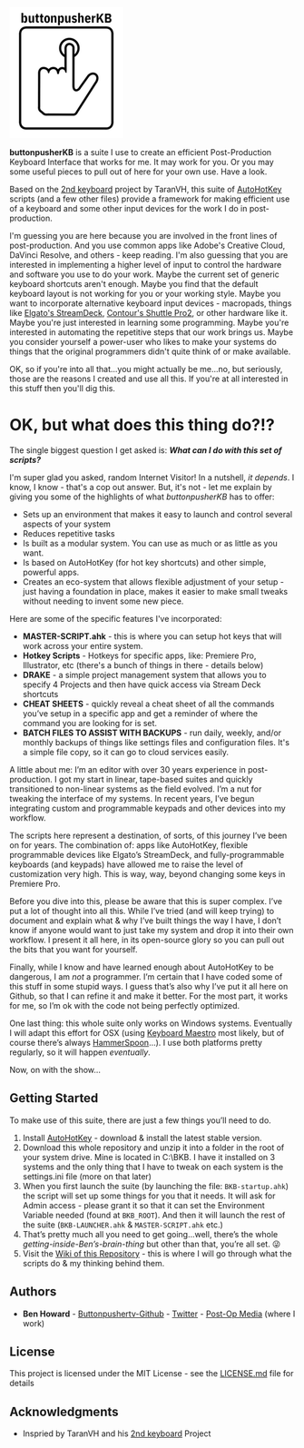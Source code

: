 ![buttonpusherKB Logo](SUPPORTING-FILES/BPS-Logo-PLUS-KB-200x230.png)

**buttonpusherKB** is a suite I use to create an efficient Post-Production Keyboard Interface that works for me. It may work for you. Or you may some useful pieces to pull out of here for your own use. Have a look.

Based on the [2nd keyboard](https://github.com/TaranVH/2nd-keyboard) project by TaranVH, this suite of [AutoHotKey](https://www.autohotkey.com/) scripts (and a few other files) provide a framework for making efficient use of a keyboard and some other input devices for the work I do in post-production.

I'm guessing you are here because you are involved in the front lines of post-production. And you use common apps like Adobe's Creative Cloud, DaVinci Resolve, and others - keep reading. I'm also guessing that you are interested in implementing a higher level of input to control the hardware and software you use to do your work. Maybe the current set of generic keyboard shortcuts aren't enough. Maybe you find that the default keyboard layout is not working for you or your working style. Maybe you want to incorporate alternative keyboard input devices - macropads, things like [Elgato's StreamDeck](https://www.elgato.com/en/gaming/stream-deck), [Contour's Shuttle Pro2](https://www.contourdesign.com/product/shuttle/), or other hardware like it. Maybe you're just interested in learning some programming. Maybe you're interested in automating the repetitive steps that our work brings us. Maybe you consider yourself a power-user who likes to make your systems do things that the original programmers didn't quite think of or make available.

OK, so if you're into all that...you might actually be me...no, but seriously, those are the reasons I created and use all this. If you're at all interested in this stuff then you'll dig this.

# OK, but what does this thing do?!?

The single biggest question I get asked is: ***What can I do with this set of scripts?***

I'm super glad you asked, random Internet Visitor! In a nutshell, _it depends_. I know, I know - that's a cop out answer. But, it's not - let me explain by giving you some of the highlights of what _buttonpusherKB_ has to offer:

- Sets up an environment that makes it easy to launch and control several aspects of your system
- Reduces repetitive tasks
- Is built as a modular system. You can use as much or as little as you want.
- Is based on AutoHotKey (for hot key shortcuts) and other simple, powerful apps.
- Creates an eco-system that allows flexible adjustment of your setup - just having a foundation in place, makes it easier to make small tweaks without needing to invent some new piece.

Here are some of the specific features I've incorporated:
- **MASTER-SCRIPT.ahk** - this is where you can setup hot keys that will work across your entire system.
- **Hotkey Scripts** - Hotkeys for specific apps, like: Premiere Pro, Illustrator, etc (there's a bunch of things in there - details below)
- **DRAKE** - a simple project management system that allows you to specify 4 Projects and then have quick access via Stream Deck shortcuts
- **CHEAT SHEETS** - quickly reveal a cheat sheet of all the commands you’ve setup in a specific app and get a reminder of where the command you are looking for is set.
- **BATCH FILES TO ASSIST WITH BACKUPS** - run daily, weekly, and/or monthly backups of things like settings files and configuration files. It's a simple file copy, so it can go to cloud services easily.

A little about me: I’m an editor with over 30 years experience in post-production. I got my start in linear, tape-based suites and quickly transitioned to non-linear systems as the field evolved. I’m a nut for tweaking the interface of my systems. In recent years, I’ve begun integrating custom and programmable keypads and other devices into my workflow.

The scripts here represent a destination, of sorts, of this journey I’ve been on for years. The combination of: apps like AutoHotKey, flexible programmable devices like Elgato’s StreamDeck, and fully-programmable keyboards (and keypads) have allowed me to raise the level of customization very high. This is way, way, beyond changing some keys in Premiere Pro.

Before you dive into this, please be aware that this is super complex. I’ve put a lot of thought into all this. While I’ve tried (and will keep trying) to document and explain what & why I’ve built things the way I have, I don’t know if anyone would want to just take my system and drop it into their own workflow. I present it all here, in its open-source glory so you can pull out the bits that you want for yourself.

Finally, while I know and have learned enough about AutoHotKey to be dangerous, I am *not* a programmer. I’m certain that I have coded some of this stuff in some stupid ways. I guess that’s also why I’ve put it all here on Github, so that I can refine it and make it better. For the most part,  it works for me, so I’m ok with the code not being perfectly optimized.

One last thing: this whole suite only works on Windows systems. Eventually I will adapt this effort for OSX (using [Keyboard Maestro](https://www.keyboardmaestro.com/main/) most likely, but of course there’s always [HammerSpoon](https://www.hammerspoon.org)...). I use both platforms pretty regularly, so it will happen *eventually*.

Now, on with the show...

## Getting Started

To make use of this suite, there are just a few things you’ll need to do.

1.  Install [AutoHotKey](https://www.autohotkey.com/) - download & install the latest stable version.
2.  Download this whole repository and unzip it into a folder in the root of your system drive. Mine is located in C:\BKB. I have it installed on 3 systems and the only thing that I have to tweak on each system is the settings.ini file (more on that later)
3.  When you first launch the suite (by launching the file: `BKB-startup.ahk`) the script will set up some things for you that it needs. It will ask for Admin access - please grant it so that it can set the Environment Variable needed (found at `BKB_ROOT`). And then it will launch the rest of the suite (`BKB-LAUNCHER.ahk` & `MASTER-SCRIPT.ahk` etc.)
4.  That’s pretty much all you need to get going...well, there’s the whole *getting-inside-Ben’s-brain-thing* but other than that, you’re all set. 😜
5.  Visit the [Wiki of this Repository](https://github.com/buttonpushertv/buttonpushertv-Post-Production-Keyboard-Interface/wiki) - this is where I will go through what the scripts do & my thinking behind them.


## Authors

* **Ben Howard** - [Buttonpushertv-Github](https://github.com/Buttonpushertv) - [Twitter](http://twitter.com/buttonpusher) - [Post-Op Media](http://postopmedia.com) (where I work)

## License

This project is licensed under the MIT License - see the [LICENSE.md](LICENSE.md) file for details

## Acknowledgments

* Inspried by TaranVH and his [2nd keyboard](https://github.com/TaranVH/2nd-keyboard) Project

